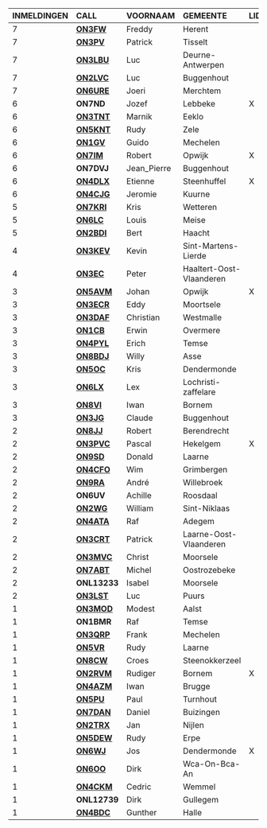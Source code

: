 |INMELDINGEN|CALL|VOORNAAM|GEMEENTE|LID|
|:---|:---|:---|:---|:---|
|7|**<a href="https://www.qrz.com/db/on3fw">ON3FW</a>** | Freddy | Herent |  |
|7|**<a href="https://www.qrz.com/db/on3pv">ON3PV</a>** | Patrick | Tisselt |  |
|7|**<a href="https://www.qrz.com/db/on3lbu">ON3LBU</a>** | Luc | Deurne-Antwerpen |  |
|7|**<a href="https://www.qrz.com/db/on2lvc">ON2LVC</a>** | Luc | Buggenhout |  |
|7|**<a href="https://www.qrz.com/db/on6ure">ON6URE</a>** | Joeri | Merchtem |  |
| 6 |**ON7ND**|Jozef|Lebbeke|X|
|6|**<a href="https://www.qrz.com/db/on3tnt">ON3TNT</a>** | Marnik | Eeklo |  |
|6|**<a href="https://www.qrz.com/db/on5knt">ON5KNT</a>** | Rudy | Zele |  |
|6|**<a href="https://www.qrz.com/db/on1gv">ON1GV</a>** | Guido | Mechelen |  |
|6|**<a href="https://www.qrz.com/db/on7im">ON7IM</a>** | Robert | Opwijk | X |
| 6 |**ON7DVJ**|Jean_Pierre|Buggenhout||
|6|**<a href="https://www.qrz.com/db/on4dlx">ON4DLX</a>** | Etienne | Steenhuffel | X |
|6|**<a href="https://www.qrz.com/db/on4cjg">ON4CJG</a>** | Jeromie | Kuurne |  |
|5|**<a href="https://www.qrz.com/db/on7kri">ON7KRI</a>** | Kris | Wetteren |  |
|5|**<a href="https://www.qrz.com/db/on6lc">ON6LC</a>** | Louis | Meise |  |
|5|**<a href="https://www.qrz.com/db/on2bdi">ON2BDI</a>** | Bert | Haacht |  |
|4|**<a href="https://www.qrz.com/db/on3kev">ON3KEV</a>** | Kevin | Sint-Martens-Lierde |  |
|4|**<a href="https://www.qrz.com/db/on3ec">ON3EC</a>** | Peter | Haaltert-Oost-Vlaanderen |  |
|3|**<a href="https://www.qrz.com/db/on5avm">ON5AVM</a>** | Johan | Opwijk | X |
|3|**<a href="https://www.qrz.com/db/on3ecr">ON3ECR</a>** | Eddy | Moortsele |  |
|3|**<a href="https://www.qrz.com/db/on3daf">ON3DAF</a>** | Christian | Westmalle |  |
|3|**<a href="https://www.qrz.com/db/on1cb">ON1CB</a>** | Erwin | Overmere |  |
|3|**<a href="https://www.qrz.com/db/on4pyl">ON4PYL</a>** | Erich | Temse |  |
|3|**<a href="https://www.qrz.com/db/on8bdj">ON8BDJ</a>** | Willy | Asse |  |
|3|**<a href="https://www.qrz.com/db/on5oc">ON5OC</a>** | Kris | Dendermonde |  |
|3|**<a href="https://www.qrz.com/db/on6lx">ON6LX</a>** | Lex | Lochristi-zaffelare |  |
|3|**<a href="https://www.qrz.com/db/on8vi">ON8VI</a>** | Iwan | Bornem |  |
|3|**<a href="https://www.qrz.com/db/on3jg">ON3JG</a>** | Claude | Buggenhout |  |
|2|**<a href="https://www.qrz.com/db/on8jj">ON8JJ</a>** | Robert | Berendrecht |  |
|2|**<a href="https://www.qrz.com/db/on3pvc">ON3PVC</a>** | Pascal | Hekelgem | X |
|2|**<a href="https://www.qrz.com/db/on9sd">ON9SD</a>** | Donald | Laarne |  |
|2|**<a href="https://www.qrz.com/db/on4cfo">ON4CFO</a>** | Wim | Grimbergen |  |
|2|**<a href="https://www.qrz.com/db/on9ra">ON9RA</a>** | André | Willebroek |  |
| 2 |**ON6UV**|Achille|Roosdaal||
|2|**<a href="https://www.qrz.com/db/on2wg">ON2WG</a>** | William | Sint-Niklaas |  |
|2|**<a href="https://www.qrz.com/db/on4ata">ON4ATA</a>** | Raf | Adegem |  |
|2|**<a href="https://www.qrz.com/db/on3crt">ON3CRT</a>** | Patrick | Laarne-Oost-Vlaanderen |  |
|2|**<a href="https://www.qrz.com/db/on3mvc">ON3MVC</a>** | Christ | Moorsele |  |
|2|**<a href="https://www.qrz.com/db/on7abt">ON7ABT</a>** | Michel | Oostrozebeke |  |
| 2 |**ONL13233**|Isabel|Moorsele||
|2|**<a href="https://www.qrz.com/db/on3lst">ON3LST</a>** | Luc | Puurs |  |
|1|**<a href="https://www.qrz.com/db/on3mod">ON3MOD</a>** | Modest | Aalst |  |
| 1 |**ON1BMR**|Raf|Temse||
|1|**<a href="https://www.qrz.com/db/on3qrp">ON3QRP</a>** | Frank | Mechelen |  |
|1|**<a href="https://www.qrz.com/db/on5vr">ON5VR</a>** | Rudy | Laarne |  |
|1|**<a href="https://www.qrz.com/db/on8cw">ON8CW</a>** | Croes | Steenokkerzeel |  |
|1|**<a href="https://www.qrz.com/db/on2rvm">ON2RVM</a>** | Rudiger | Bornem | X |
|1|**<a href="https://www.qrz.com/db/on4azm">ON4AZM</a>** | Iwan | Brugge |  |
|1|**<a href="https://www.qrz.com/db/on5pu">ON5PU</a>** | Paul | Turnhout |  |
|1|**<a href="https://www.qrz.com/db/on7dan">ON7DAN</a>** | Daniel | Buizingen |  |
|1|**<a href="https://www.qrz.com/db/on2trx">ON2TRX</a>** | Jan | Nijlen |  |
|1|**<a href="https://www.qrz.com/db/on5dew">ON5DEW</a>** | Rudy | Erpe |  |
|1|**<a href="https://www.qrz.com/db/on6wj">ON6WJ</a>** | Jos | Dendermonde | X |
|1|**<a href="https://www.qrz.com/db/on6oo">ON6OO</a>** | Dirk | Wca-On-Bca-An |  |
|1|**<a href="https://www.qrz.com/db/on4ckm">ON4CKM</a>** | Cedric | Wemmel |  |
| 1 |**ONL12739**|Dirk|Gullegem||
|1|**<a href="https://www.qrz.com/db/on4bdc">ON4BDC</a>** | Gunther | Halle |  |
